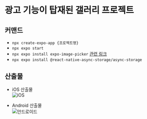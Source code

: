# 광고 기능이 탑재된 갤러리 프로젝트

## 커맨드

- `npx create-expo-app {프로젝트명}`
- `npx expo start`
- `npx expo install expo-image-picker` [관련 링크](https://docs.expo.dev/versions/latest/sdk/imagepicker)
- `npx expo install @react-native-async-storage/async-storage`

## 산출물

- iOS 산출물  
  ![iOS](/content/result-iOS.gif)

- Android 산출물  
  ![안드로이드](/content/result-Android.gif)
